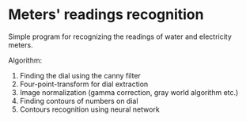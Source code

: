 # Meters' readings recognition

Simple program for recognizing the readings of water and electricity meters.

Algorithm:
1. Finding the dial using the canny filter
2. Four-point-transform for dial extraction
3. Image normalization (gamma correction, gray world algorithm etc.)
4. Finding contours of numbers on dial
5. Contours recognition using neural network

